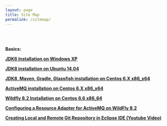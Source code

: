 ```yaml
---
layout: page
title: Site Map
permalink: /sitemap/
---
```




<br/><br/>

**Basics:**


<strong><a href="/java_basics/installation/jdk/6/windows/xp/">JDK6 Installation on Windows XP</a></strong>


<strong><a href="/java_basics/installation/jdk/8/linux/ubuntu/14.04/x86_x64/">JDK8 installation on Ubuntu 14.04</a></strong>


<strong><a href="/java_basics/installation/jdk/8/linux/centos/6/x86_x64/">JDK8, Maven, Gradle, Glassfish installation on Centos 6.X x86_x64</a></strong>

<strong><a href="/java_basics/installation/activemq/centos/6/x86_x64/">ActiveMQ installation on Centos 6.X x86_x64</a></strong>

<strong><a href="/appservers/wildfly/8.2/installation/">Wildfly 8.2 Installation on Centos 6.6 x86_64</a></strong>

<strong><a href="/java-ee/jms/wildfly-activemq-as-module/">Configuring a Resource Adapter for ActiveMQ on WildFly 8.2</a></strong>


<strong><a href="/java_basics/git/eclipse/">Creating Local and Remote Git Repository in Eclipse IDE (Youtube Video)</a></strong>
